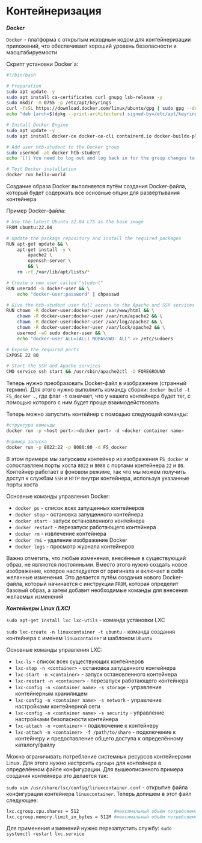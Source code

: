 # Контейнеризация

***Docker***

`Docker` - платформа с открытым исходным кодом для контейнеризации приложений, что обеспечивает хороший уровень безопасности и масштабируемости

Скрипт установки Docker`а:

```bash
#!/bin/bash

# Preparation
sudo apt update -y
sudo apt install ca-certificates curl gnupg lsb-release -y
sudo mkdir -m 0755 -p /etc/apt/keyrings
curl -fsSL https://download.docker.com/linux/ubuntu/gpg | sudo gpg --dearmor -o /etc/apt/keyrings/docker.gpg
echo "deb [arch=$(dpkg --print-architecture) signed-by=/etc/apt/keyrings/docker.gpg] https://download.docker.com/linux/ubuntu $(lsb_release -cs) stable" | sudo tee /etc/apt/sources.list.d/docker.list > /dev/null

# Install Docker Engine
sudo apt update -y
sudo apt install docker-ce docker-ce-cli containerd.io docker-buildx-plugin docker-compose-plugin -y

# Add user htb-student to the Docker group
sudo usermod -aG docker htb-student
echo '[!] You need to log out and log back in for the group changes to take effect.'

# Test Docker installation
docker run hello-world
```

Создание образа Docker выполняется путём создания Docker-файла, который будет содержать все основные опции для развёртывания контейнера

Пример Docker-файла:

```bash
# Use the latest Ubuntu 22.04 LTS as the base image
FROM ubuntu:22.04

# Update the package repository and install the required packages
RUN apt-get update && \
    apt-get install -y \
        apache2 \
        openssh-server \
        && \
    rm -rf /var/lib/apt/lists/*

# Create a new user called "student"
RUN useradd -m docker-user && \
    echo "docker-user:password" | chpasswd

# Give the htb-student user full access to the Apache and SSH services
RUN chown -R docker-user:docker-user /var/www/html && \
    chown -R docker-user:docker-user /var/run/apache2 && \
    chown -R docker-user:docker-user /var/log/apache2 && \
    chown -R docker-user:docker-user /var/lock/apache2 && \
    usermod -aG sudo docker-user && \
    echo "docker-user ALL=(ALL) NOPASSWD: ALL" >> /etc/sudoers

# Expose the required ports
EXPOSE 22 80

# Start the SSH and Apache services
CMD service ssh start && /usr/sbin/apache2ctl -D FOREGROUND
```

Теперь нужно преобразовать Docker-файл в изображение (странный термин). Для этого нужно выполнить команду сборки: `docker build -t FS_docker .`, где флаг `-t` означает, что у нашего контейнера будет тег, с помощью которого с ним будет проще взаимодействовать

Теперь можно запустить контейнер с помощью следующей команды:

```bash
#структура команды
docker run -p <host port>:<docker port> -d <docker container name>

#пример запуска
docker run -p 8022:22 -p 8080:80 -d FS_docker
```

В этом примере мы запускаем контейнер из изображения `FS_docker` и сопоставляем порты хоста `8022` и `8080` с портами контейнера `22` и `80`. Контейнер работает в фоновом режиме, так что мы можем получить доступ к службам `SSH` и `HTTP` внутри контейнера, используя указанные порты хоста

Основные команды управления Docker:

- `docker ps` - список всех запущенных контейнеров
- `docker stop` - остановка запущенного контейнера
- `docker start` - запуск остановленного контейнера
- `docker restart` - перезапуск работающего контейнера
- `docker rm` - извлечение контейнера
- `docker rmi` - удаление изображение Docker
- `docker logs` - просмотр журнала контейнеров

Важно отметить, что любые изменения, внесённые в существующий образ, не являются постоянными. Вместо этого нужно создать новое изображение, которое наследуется от оригинала и включает в себя желанные изменения. Это делается путём создания нового Docker-файла, который начинается с инструкции `FROM`, которая определит базовый образ, а затем добавит необходимые команды для внесения желаемых изменений

***Контейнеры Linux (LXC)***

`sudo apt-get install lxc lxc-utils` - команда установки LXC

`sudo lxc-create -n linuxcontainer -t ubuntu` - команда создания контейнера с именем `linuxcontainer` и шаблоном `Ubuntu`

Основные команды управления LXC:

- `lxc-ls` - список всех существующих контейнеров
- `lxc-stop -n <container>` - остановка запущенного контейнера
- `lxc-start -n <container>` - запуск остановленного контейнера
- `lxc-restart -n <container>` - перезапуск работающего контейнера
- `lxc-config -n <container name> -s storage` - управление контейнерным хранилищем
- `lxc-config -n <container name> -s network` - управление настройками контейнерной сети
- `lxc-config -n <container name> -s security` - управление настройками безопасности контейнера
- `lxc-attach -n <container>` - подключение к контейнеру
- `lxc-attach -n <container> -f /path/to/share` - подключение к контейнеру и предоставление общего доступа к определённому каталогу/файлу

Можно ограничивать потребление системных ресурсов контейнерами Linux. Для этого нужно настроить `cgroups` для контейнера в определённом файле конфигурации. Для вышеописанного примера создания контейнера это делается так:

`sudo vim /usr/share/lsc/config/linuxcontainer.conf` - открытие файла конфигурации контейнера `linuxcontainer`. Теперь допишем в этот файл следующее:

```bash
lxc.cgroup.cpu.shares = 512             #максимальный объём потребляемого процессорного времени
lxc.cgroup.memory.limit_in_bytes = 512M #максимальный объём потребляемой памяти для контейнера (в мегабайтах)
```

Для применения изменений нужно перезапустить службу: `sudo systemctl restart lxc.service`